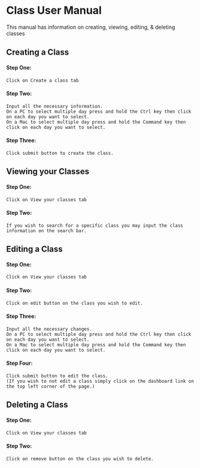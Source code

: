 # Class User Manual 
This manual has information on creating, viewing, editing, & deleting classes

## Creating a Class
#### Step One: 
	Click on Create a class tab 
#### Step Two:
	Input all the necessary information.
	On a PC to select multiple day press and hold the Ctrl key then click on each day you want to select.
	On a Mac to select multiple day press and hold the Command key then click on each day you want to select.
#### Step Three:
	Click submit button to create the class. 
	
## Viewing your Classes 
#### Step One: 
	Click on View your classes tab 
#### Step Two:
	If you wish to search for a specific class you may input the class information on the search bar.

## Editing a Class
#### Step One: 
	Click on View your classes tab 
#### Step Two:
	Click on edit button on the class you wish to edit.
#### Step Three:
	Input all the necessary changes.
	On a PC to select multiple day press and hold the Ctrl key then click on each day you want to select.
	On a Mac to select multiple day press and hold the Command key then click on each day you want to select.
#### Step Four:
	Click submit button to edit the class. 
	(If you wish to not edit a class simply click on the dashboard link on the top left corner of the page.)
	
## Deleting a Class
#### Step One: 
	Click on View your classes tab 
#### Step Two:
	Click on remove button on the class you wish to delete.
